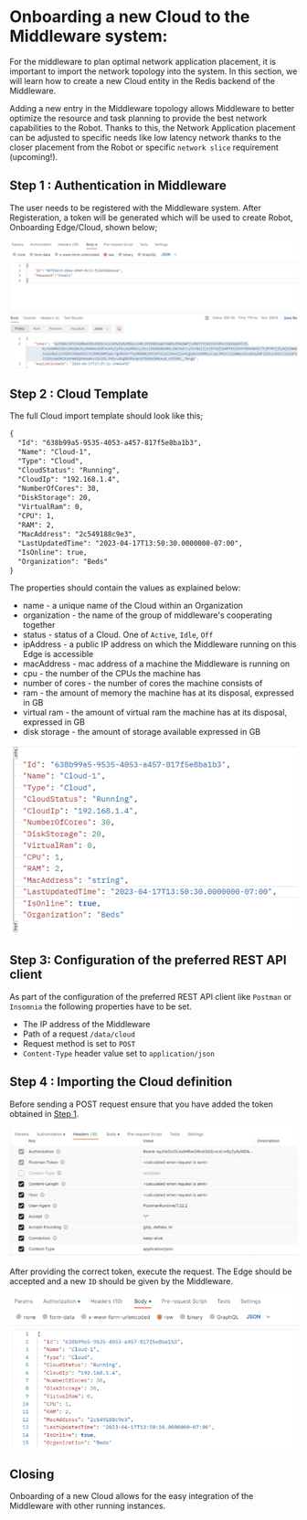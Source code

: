 # Onboarding a new Cloud to the Middleware system:

For the middleware to plan optimal network application placement, it is important to import the network topology into the system. In this section, we will learn how to create a new Cloud entity in the Redis backend of the Middleware.

Adding a new entry in the Middleware topology allows Middleware to better optimize the resource and task planning to provide the best network capabilities to the Robot. Thanks to this, the Network Application placement can be adjusted to specific needs like low latency network thanks to the closer placement from the Robot or specific `network slice` requirement (upcoming!).

## Step 1 :  Authentication in Middleware

The user needs to be registered with the Middleware system. After Registeration, a token will be generated which will be used to create Robot, Onboarding Edge/Cloud, shown below; 

![image](img/tokengenerated.jpg)

## Step 2 : Cloud Template

The full Cloud import template should look like this; 

```
{
  "Id": "638b99a5-9535-4053-a457-817f5e8ba1b3",
  "Name": "Cloud-1",
  "Type": "Cloud",
  "CloudStatus": "Running",
  "CloudIp": "192.168.1.4",
  "NumberOfCores": 30,
  "DiskStorage": 20,
  "VirtualRam": 0,
  "CPU": 1,
  "RAM": 2,
  "MacAddress": "2c549188c9e3",
  "LastUpdatedTime": "2023-04-17T13:50:30.0000000-07:00",
  "IsOnline": true,
  "Organization": "Beds"
}
```
The properties should contain the values as explained below:

* name - a unique name of the Cloud within an Organization
* organization - the name of the group of middleware's cooperating together
* status - status of a Cloud. One of `Active`, `Idle`, `Off`
* ipAddress - a public IP address on which the Middleware running on this Edge is accessible
* macAddress - mac address of a machine the Middleware is running on
* cpu - the number of the CPUs the machine has
* number of cores - the number of cores the machine consists of
* ram - the amount of memory the machine has at its disposal, expressed in GB
* virtual ram - the amount of virtual ram the machine has at its disposal, expressed in GB
* disk storage - the amount of storage available expressed in GB


![image](img/cloud%20templatev2.png)

## Step 3: Configuration of the preferred REST API client

As part of the configuration of the preferred REST API client like `Postman` or `Insomnia` the following properties have to be set.

* The IP address of the Middleware
* Path of a request `/data/cloud`
* Request method is set to `POST`
* `Content-Type` header value set to `application/json`


## Step 4 : Importing the Cloud definition

Before sending a POST request ensure that you have added the token obtained in [Step 1](#step-1-authentication-in-middleware).

![image](img/Content-type.jpg)

After providing the correct token, execute the request. The Edge should be accepted and a new `ID` should be given by the Middleware.


![image](img/Cloud%20Onboardingimage.png)

## Closing

Onboarding of a new Cloud allows for the easy integration of the Middleware with other running instances.










